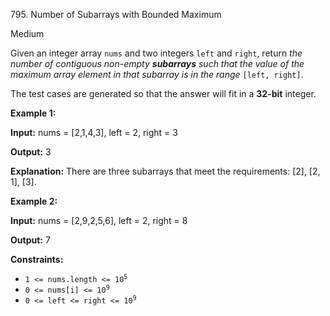 ﻿795\. Number of Subarrays with Bounded Maximum

Medium

Given an integer array `nums` and two integers `left` and `right`, return _the number of contiguous non-empty **subarrays** such that the value of the maximum array element in that subarray is in the range_ `[left, right]`.

The test cases are generated so that the answer will fit in a **32-bit** integer.

**Example 1:**

**Input:** nums = [2,1,4,3], left = 2, right = 3

**Output:** 3

**Explanation:** There are three subarrays that meet the requirements: [2], [2, 1], [3]. 

**Example 2:**

**Input:** nums = [2,9,2,5,6], left = 2, right = 8

**Output:** 7 

**Constraints:**

*   <code>1 <= nums.length <= 10<sup>5</sup></code>
*   <code>0 <= nums[i] <= 10<sup>9</sup></code>
*   <code>0 <= left <= right <= 10<sup>9</sup></code>